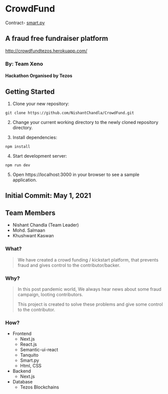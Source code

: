 # CrowdFund

Contract- [smart.py](https://smartpy.io/ide?code=eJytVktvnDAQvu@vQOwFFEqz2x6apkRtI_XYQ5RbFCHXzKaWwFDbG3Vz6G_vGJuHCWRhEyvK4pnxeF7feFhRlUJ5siBCVQePSE9Wq9WK5kRK75oUFWEPPJBVfF1yJQhV4eeVhyuDnZemjDOVpoGEfGfpeultrFkBRQUywdMFqYIwrCXqf2svIFkmQMrE_kYFnij2xbei3HOVOLuIVJUoH0Fc17zzdt_pjjwBf_YgVUfqbvuKJEDzD2lVMq5aB6gAoqDzEu2OKiJIIXveCKClyLRW8xW0HL2s9V6CcYsl8AxE5Ai4bhntseudI89JAajNCuqdy89AUsEqxUreifWIrvQwcKPMXhQd_rOIuuxfJCecguaSgSOhWwsZUSSua@EOhXMwoe6Rw_vEBLfL2YuJy0qOiZtIGJ5Bp9juENjoMMzK3y8TN3emGqWPJN_3fGq5Tbm2aR65r6fhKhl63jfm3q2A6XC5h5xsniWbhcfknXXiPrkVe5h52qb5bCQmM8B1Y2poEls1dwpcvbJOjlW6yZuVqjfDYqasgg6Czd6VomVR5aAg@UFyCaNwofOgFLpROh7nBm0TEJmQrpFTf87LijV0GjoSVKoOFTTguakvjJBz@5P0KrUmJ47QZc9TjZAOK5cjYJlZszHFh4cwLgOjqhfYTte_maFdovw0jXdG0SKETSijQ5TPSvCOcZKzpyPAe6tEvz4XDeLG0np62K5mllfdSd9vx9C6xnGH70AUJYeDGzieLTStbTbLjtVtzIu8Ans2edBjgW_T6qH5FKmQ@aeWbNvqlr8F7448bqN@rLoQr3Tx4luUKl2hesZJfPxEV3QF10Rbq5ICJ4KVZr7SnLQh2QGPbpDXjnChe@osQf4IKR5Mfu6Qplv4XsFTsDkPIzuP@b8hz0s_6j9JNdEPY7HnQdfx7Bsb@Orpgx9GpNVpNOoVjpk506Yt2uS9xqjtc6O2H_HvJaOaZmJ6wSYyhWlz0noVDYZTnVPlR@3Taw70TNn445fa8c7cdr7Il0@4xpUOG2Pjy81p18ywfLNM5cXFuM7myX6dwVPa3zYs9o413fZQ@X3Pcjxtwbl2DNj@B19XrvA-)

## A fraud free fundraiser platform
http://crowdfundtezos.herokuapp.com/

### By: Team Xeno
#### Hackathon Organised by Tezos

## Getting Started
1. Clone your new repository:

```git clone https://github.com/NishantChandla/CrowdFund.git```

2. Change your current working directory to the newly cloned repository directory.

3. Install dependencies:

```npm install```

4. Start development server:

```npm run dev```

5. Open https://localhost:3000 in your browser to see a sample application.


## Initial Commit: May 1, 2021

<!-- ## Final Commit: May 3, 2021 -->


## Team Members
  - Nishant Chandla (Team Leader)
  - Mohd. Salmaan
  - Khushwant Kaswan

### What?
> We have created a crowd funding / kickstart platform, that prevents fraud and gives control to the contributor/backer.

### Why?
> In this post pandemic world, We always hear news about some fraud campaign, looting contributors.
> 
> This project is created to solve these problems and give some control to the contributor.

### How?
- Frontend
  - Next.js
  - React.js
  - Semantic-ui-react
  - Tanquito
  - Smart.py
  - Html, CSS
- Backend
  - Next.js
- Database
  - Tezos Blockchains
